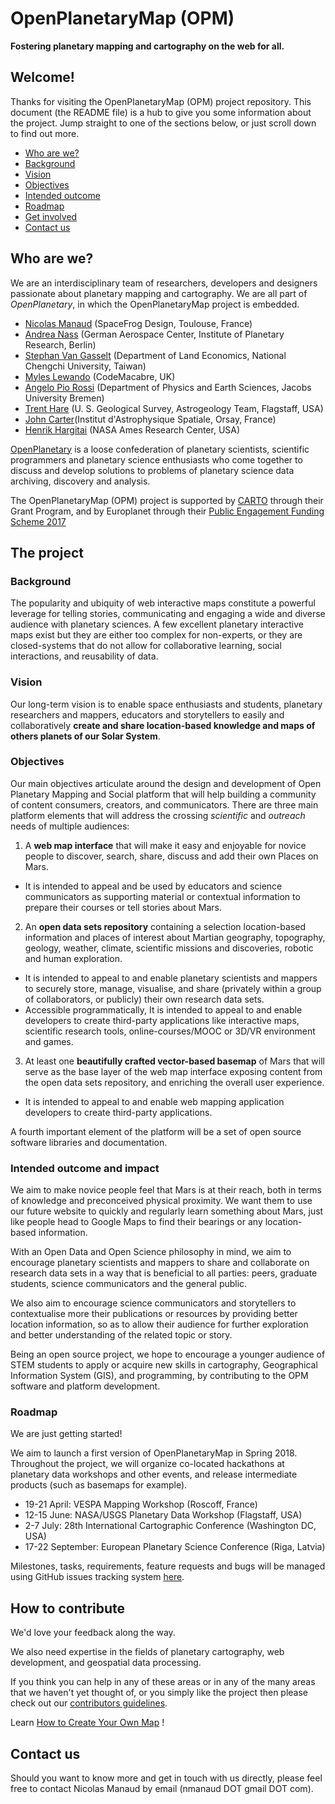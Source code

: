 # OpenPlanetaryMap (OPM)

**Fostering planetary mapping and cartography on the web for all.**

## Welcome!

Thanks for visiting the OpenPlanetaryMap (OPM) project repository. This document (the README file) is a hub to give you some information about the project. Jump straight to one of the sections below, or just scroll down to find out more.

* [Who are we?](#who-are-we)
* [Background](#background)
* [Vision](#vision)
* [Objectives](#objectives)
* [Intended outcome](#intended-outcome-and-impact)
* [Roadmap](#roadmap)
* [Get involved](#get-involved)
* [Contact us](#contact-us)

## Who are we?

We are an interdisciplinary team of researchers, developers and designers passionate about planetary mapping and cartography. We are all part of *OpenPlanetary*, in which the OpenPlanetaryMap project is embedded.

* [Nicolas Manaud](https://twitter.com/nmanaud) (SpaceFrog Design, Toulouse, France)
* [Andrea Nass](https://github.com/anass) (German Aerospace Center, Institute of Planetary Research, Berlin)
* [Stephan Van Gasselt](https://twitter.com/svangasselt) (Department of Land Economics, National Chengchi University, Taiwan)
* [Myles Lewando](https://twitter.com/CodeMacabre) (CodeMacabre, UK)
* [Angelo Pio Rossi](https://twitter.com/arosp) (Department of Physics and Earth Sciences, Jacobs University
Bremen)
* [Trent Hare](https://github.com/thareUSGS) (U. S. Geological Survey, Astrogeology Team, Flagstaff, USA)
* [John Carter]()(Institut d'Astrophysique Spatiale, Orsay, France)
* [Henrik Hargitai](https://twitter.com/hargitai) (NASA Ames Research Center, USA)

[OpenPlanetary](http://openplanetary.co) is a loose confederation of planetary scientists, scientific programmers and planetary science enthusiasts who come together to discuss and develop solutions to problems of planetary science data archiving, discovery and analysis.

The OpenPlanetaryMap (OPM) project is supported by [CARTO](https://carto.com) through their Grant Program, and by Europlanet through their  [Public Engagement Funding Scheme 2017](http://www.europlanet-eu.org/europlanet-funding-scheme-2017-projects/)


## The project

### Background

The popularity and ubiquity of web interactive maps constitute a powerful leverage for telling stories, communicating and engaging a wide and diverse audience with planetary sciences. A few excellent planetary interactive maps exist but they are either too complex for non-experts, or they are closed-systems that do not allow for collaborative learning, social interactions, and reusability of data.

### Vision

Our long-term vision is to enable space enthusiasts and students, planetary researchers and mappers, educators and storytellers to easily and collaboratively **create and share location-based knowledge and maps of others planets of our Solar System**.

### Objectives

Our main objectives articulate around the design and development of Open Planetary Mapping and Social platform that will help building a community of content consumers, creators, and communicators. There are three main platform elements that will address the crossing *scientific* and *outreach* needs of multiple audiences:

1. A **web map interface** that will make it easy and enjoyable for novice people to discover, search, share, discuss and add their own Places on Mars.
  * It is intended to appeal and be used by educators and science communicators as supporting material or contextual information to prepare their courses or tell stories about Mars.
2. An **open data sets repository** containing a selection location-based information and places of interest about Martian geography, topography, geology, weather, climate, scientific missions and discoveries, robotic and human exploration.
  * It is intended to appeal to and enable planetary scientists and mappers to securely store, manage, visualise, and share (privately within a group of collaborators, or publicly) their own research data sets.
  * Accessible programmatically, It is intended to appeal to and enable developers to create third-party applications like interactive maps, scientific research tools, online-courses/MOOC or 3D/VR environment and games.
3. At least one **beautifully crafted vector-based basemap** of Mars that will serve as the base layer of the web map interface exposing content from the open data sets repository, and enriching the overall user experience.
  * It is intended to appeal to and enable web mapping application developers to create third-party applications.

A fourth important element of the platform will be a set of open source software libraries and documentation.

### Intended outcome and impact

We aim to make novice people feel that Mars is at their reach, both in terms of knowledge and preconceived physical proximity. We want them to use our future website to quickly and regularly learn something about Mars, just like people head to Google Maps to find their bearings or any location-based information.

With an Open Data and Open Science philosophy in mind, we aim to encourage planetary scientists and mappers to share and collaborate on research data sets in a way that is beneficial to all parties: peers, graduate students, science communicators and the general public.

We also aim to encourage science communicators and storytellers to contextualise more their publications or resources by providing better location information, so as to allow their audience for further exploration and better understanding of the related topic or story.

Being an open source project, we hope to encourage a younger audience of STEM students to apply or acquire new skills in cartography, Geographical Information System (GIS), and programming, by contributing to the OPM software and platform development.

### Roadmap

We are just getting started!

We aim to launch a first version of OpenPlanetaryMap in Spring 2018. Throughout the project, we will organize co-located hackathons at planetary data workshops and other events, and release intermediate products (such as basemaps for example).

* 19-21 April: VESPA Mapping Workshop (Roscoff, France)
* 12-15 June: NASA/USGS Planetary Data Workshop (Flagstaff, USA)
* 2-7 July: 28th International Cartographic Conference (Washington DC, USA)
* 17-22 September: European Planetary Science Conference (Riga, Latvia)

Milestones, tasks, requirements, feature requests and bugs will be managed using GitHub issues tracking system [here](https://github.com/openplanetary/opm/issues).

## How to contribute

We'd love your feedback along the way.

We also need expertise in the fields of planetary cartography, web development, and geospatial data processing.

If you think you can help in any of these areas or in any of the many areas that we haven't yet thought of, or you simply like the project then please check out our [contributors guidelines](/CONTRIBUTING.md).

Learn [How to Create Your Own Map](https://github.com/openplanetary/opm/wiki/How-to-Create-Your-Own-Map) !

## Contact us

Should you want to know more and get in touch with us directly, please feel free to contact Nicolas Manaud by email (nmanaud DOT gmail DOT com).
